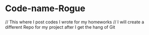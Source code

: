 # Code-name-Rogue
// This where I post codes I wrote for my homeworks
// I will create a different Repo for my project after I get the hang of Git
